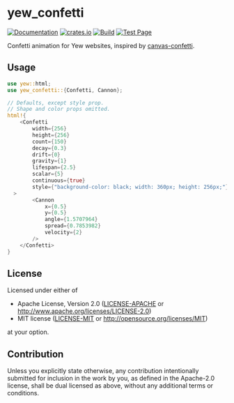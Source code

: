 # yew_confetti

[![Documentation](https://docs.rs/yew_confetti/badge.svg)](https://docs.rs/yew_confetti)
[![crates.io](https://img.shields.io/crates/v/yew_confetti.svg)](https://crates.io/crates/yew_confetti)
[![Build](https://github.com/finnbear/yew_confetti/actions/workflows/build.yml/badge.svg)](https://github.com/finnbear/yew_confetti/actions/workflows/build.yml) 
[![Test Page](https://img.shields.io/badge/Test-page-green)](https://finnbear.github.io/yew_confetti/)

Confetti animation for Yew websites, inspired by [canvas-confetti](https://github.com/catdad/canvas-confetti).

## Usage

```rust
use yew::html;
use yew_confetti::{Confetti, Cannon};

// Defaults, except style prop.
// Shape and color props omitted.
html!{
    <Confetti
        width={256}
        height={256}
        count={150}
        decay={0.3}
        drift={0}
        gravity={1}
        lifespan={2.5}
        scalar={5}
        continuous={true}
        style={"background-color: black; width: 360px; height: 256px;"}
  >
        <Cannon
            x={0.5}
            y={0.5}
            angle={1.5707964}
            spread={0.7853982}
            velocity={2}
        />
    </Confetti>
}
```

## License

Licensed under either of

 * Apache License, Version 2.0
   ([LICENSE-APACHE](LICENSE-APACHE) or http://www.apache.org/licenses/LICENSE-2.0)
 * MIT license
   ([LICENSE-MIT](LICENSE-MIT) or http://opensource.org/licenses/MIT)

at your option.

## Contribution

Unless you explicitly state otherwise, any contribution intentionally submitted
for inclusion in the work by you, as defined in the Apache-2.0 license, shall be
dual licensed as above, without any additional terms or conditions.

